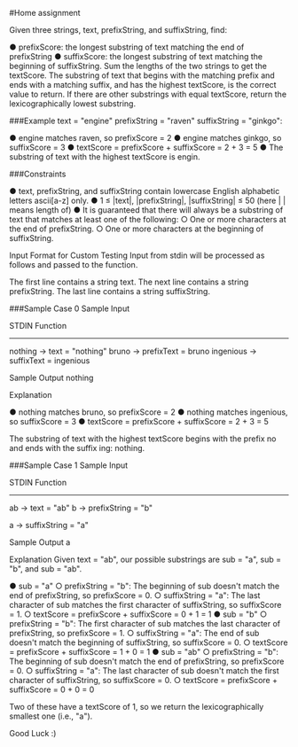 #Home assignment

Given three strings, text, prefixString, and suffixString, find:

● prefixScore: the longest substring of text matching the end of prefixString
● suffixScore: the longest substring of text matching the beginning of suffixString.
Sum the lengths of the two strings to get the textScore. The substring of text that begins with
the matching prefix and ends with a matching suffix, and has the highest textScore, is the
correct value to return. If there are other substrings with equal textScore, return the
lexicographically lowest substring.

###Example
text = "engine"
prefixString = "raven"
suffixString = "ginkgo":

● engine matches raven, so prefixScore = 2
● engine matches ginkgo, so suffixScore = 3
● textScore = prefixScore + suffixScore = 2 + 3 = 5
● The substring of text with the highest textScore is engin.

###Constraints

● text, prefixString, and suffixString contain lowercase English alphabetic letters
ascii[a-z] only.
● 1 ≤ |text|, |prefixString|, |suffixString| ≤ 50 (here | | means length of)
● It is guaranteed that there will always be a substring of text that matches at least
one of the following:
○ One or more characters at the end of prefixString.
○ One or more characters at the beginning of suffixString.

Input Format for Custom Testing
Input from stdin will be processed as follows and passed to the function.

The first line contains a string text.
The next line contains a string prefixString.
The last line contains a string suffixString.

###Sample Case 0
Sample Input

STDIN Function
----- -----
nothing → text = "nothing"
bruno → prefixText = bruno
ingenious → suffixText = ingenious

Sample Output
nothing

Explanation

● nothing matches bruno, so prefixScore = 2
● nothing matches ingenious, so suffixScore = 3
● textScore = prefixScore + suffixScore = 2 + 3 = 5

The substring of text with the highest textScore begins with the prefix no and ends with the
suffix ing: nothing.

###Sample Case 1
Sample Input

STDIN Function
----- -----
ab → text = "ab"
b → prefixString = "b"

a → suffixString = "a"

Sample Output
a

Explanation
Given text = "ab", our possible substrings are sub = "a", sub = "b", and sub = "ab".

● sub = "a"
○ prefixString = "b": The beginning of sub doesn't match the end of
prefixString, so prefixScore = 0.
○ suffixString = "a": The last character of sub matches the first character of
suffixString, so suffixScore = 1.
○ textScore = prefixScore + suffixScore = 0 + 1 = 1
● sub = "b"
○ prefixString = "b": The first character of sub matches the last character of
prefixString, so prefixScore = 1.
○ suffixString = "a": The end of sub doesn't match the beginning of
suffixString, so suffixScore = 0.
○ textScore = prefixScore + suffixScore = 1 + 0 = 1
● sub = "ab"
○ prefixString = "b": The beginning of sub doesn't match the end of
prefixString, so prefixScore = 0.
○ suffixString = "a": The last character of sub doesn't match the first character
of suffixString, so suffixScore = 0.
○ textScore = prefixScore + suffixScore = 0 + 0 = 0

Two of these have a textScore of 1, so we return the lexicographically smallest one (i.e., "a").

Good Luck :)